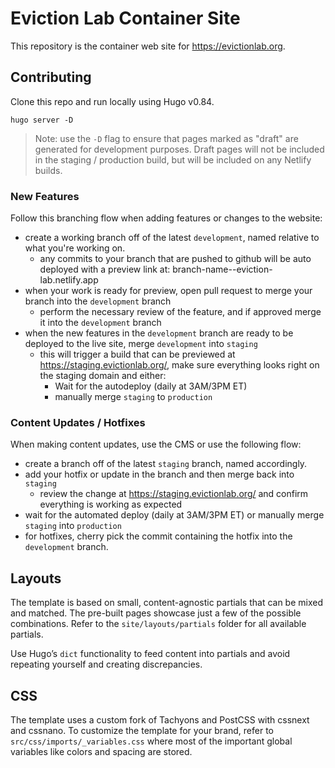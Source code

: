 # Eviction Lab Container Site

This repository is the container web site for https://evictionlab.org.

## Contributing

Clone this repo and run locally using Hugo v0.84.

```
hugo server -D
```

> Note: use the `-D` flag to ensure that pages marked as "draft" are generated for development purposes. Draft pages will not be included in the staging / production build, but will be included on any Netlify builds.

### New Features

Follow this branching flow when adding features or changes to the website:

- create a working branch off of the latest `development`, named relative to what you're working on.
  - any commits to your branch that are pushed to github will be auto deployed with a preview link at: branch-name--eviction-lab.netlify.app
- when your work is ready for preview, open pull request to merge your branch into the `development` branch
  - perform the necessary review of the feature, and if approved merge it into the `development` branch
- when the new features in the `development` branch are ready to be deployed to the live site, merge `development` into `staging`
  - this will trigger a build that can be previewed at https://staging.evictionlab.org/, make sure everything looks right on the staging domain and either:
    - Wait for the autodeploy (daily at 3AM/3PM ET)
    - manually merge `staging` to `production`

### Content Updates / Hotfixes

When making content updates, use the CMS or use the following flow:

- create a branch off of the latest `staging` branch, named accordingly.
- add your hotfix or update in the branch and then merge back into `staging`
  - review the change at https://staging.evictionlab.org/ and confirm everything is working as expected
- wait for the automated deploy (daily at 3AM/3PM ET) or manually merge `staging` into `production`
- for hotfixes, cherry pick the commit containing the hotfix into the `development` branch.

## Layouts

The template is based on small, content-agnostic partials that can be mixed and matched. The pre-built pages showcase just a few of the possible combinations. Refer to the `site/layouts/partials` folder for all available partials.

Use Hugo’s `dict` functionality to feed content into partials and avoid repeating yourself and creating discrepancies.

## CSS

The template uses a custom fork of Tachyons and PostCSS with cssnext and cssnano. To customize the template for your brand, refer to `src/css/imports/_variables.css` where most of the important global variables like colors and spacing are stored.
